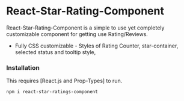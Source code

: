 # React-Star-Rating-Component

React-Star-Rating-Component is a simple to use yet completely customizable component for getting use Rating/Reviews.

  - Fully CSS customizable - Styles of Rating Counter, star-container, selected status and tooltip style,

### Installation

This requires [React.js and Prop-Types] to run.
```sh
npm i react-star-ratings-component
```
